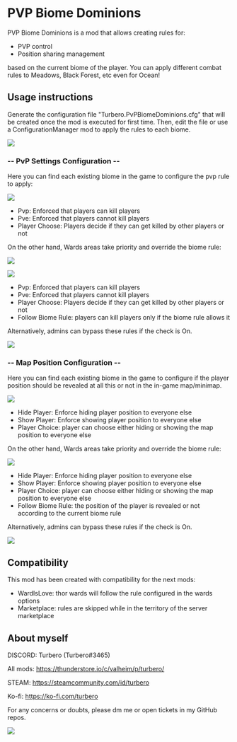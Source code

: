 # PVP Biome Dominions

PVP Biome Dominions is a mod that allows creating rules for:
- PVP control
- Position sharing management

based on the current biome of the player. You can apply different combat rules to Meadows, Black Forest, etc even for Ocean!

## Usage instructions

Generate the configuration file "Turbero.PvPBiomeDominions.cfg" that will be created once the mod is executed for first time. Then, edit the file or use a ConfigurationManager mod to apply the rules to each biome.

![](https://i.imgur.com/AM5JrUI.png)

### -- PvP Settings Configuration --

Here you can find each existing biome in the game to configure the pvp rule to apply:

![](https://i.imgur.com/m2ZaA6P.png)

* Pvp: Enforced that players can kill players
* Pve: Enforced that players cannot kill players
* Player Choose: Players decide if they can get killed by other players or not

On the other hand, Wards areas take priority and override the biome rule:

![](https://i.imgur.com/mfXT1j2.png)

![](https://i.imgur.com/JyYYBWs.png)

* Pvp: Enforced that players can kill players
* Pve: Enforced that players cannot kill players
* Player Choose: Players decide if they can get killed by other players or not
* Follow Biome Rule: players can kill players only if the biome rule allows it

Alternatively, admins can bypass these rules if the check is On.

![](https://i.imgur.com/QG8nDZE.png)

### -- Map Position Configuration --

Here you can find each existing biome in the game to configure if the player position should be revealed at all this or not in the in-game map/minimap.

![](https://i.imgur.com/5tYqIOE.png)

* Hide Player: Enforce hiding player position to everyone else
* Show Player: Enforce showing player position to everyone else
* Player Choice: player can choose either hiding or showing the map position to everyone else

On the other hand, Wards areas take priority and override the biome rule:

![](https://i.imgur.com/iFiGyED.png)

* Hide Player: Enforce hiding player position to everyone else
* Show Player: Enforce showing player position to everyone else
* Player Choice: player can choose either hiding or showing the map position to everyone else
* Follow Biome Rule: the position of the player is revealed or not according to the current biome rule

Alternatively, admins can bypass these rules if the check is On.

![](https://i.imgur.com/SZUbMu5.png)

## Compatibility

This mod has been created with compatibility for the next mods:

* WardIsLove: thor wards will follow the rule configured in the wards options
* Marketplace: rules are skipped while in the territory of the server marketplace

## About myself

DISCORD: Turbero (Turbero#3465)

All mods: https://thunderstore.io/c/valheim/p/turbero/

STEAM: https://steamcommunity.com/id/turbero

Ko-fi: https://ko-fi.com/turbero

For any concerns or doubts, please dm me or open tickets in my GitHub repos.

<a href="https://discord.gg/y67YeVw62K"><img src="https://i.imgur.com/A9b3EGB.png"></a>